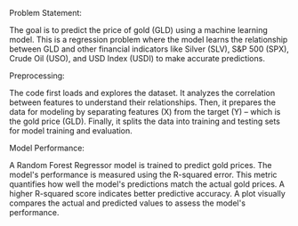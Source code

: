 Problem Statement:

The goal is to predict the price of gold (GLD) using a machine learning model. This is a regression problem where the model learns the relationship between GLD and other financial indicators like Silver (SLV), S&P 500 (SPX), Crude Oil (USO), and USD Index (USDI) to make accurate predictions.

Preprocessing:

The code first loads and explores the dataset. It analyzes the correlation between features to understand their relationships. Then, it prepares the data for modeling by separating features (X) from the target (Y) – which is the gold price (GLD). Finally, it splits the data into training and testing sets for model training and evaluation.

Model Performance:

A Random Forest Regressor model is trained to predict gold prices. The model's performance is measured using the R-squared error. This metric quantifies how well the model's predictions match the actual gold prices. A higher R-squared score indicates better predictive accuracy. A plot visually compares the actual and predicted values to assess the model's performance.
